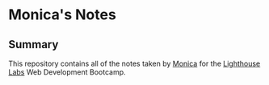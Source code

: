 # Monica's Notes

## Summary 

This repository contains all of the notes taken by [Monica](https://github.com/MonicaLuca) for the [Lighthouse Labs](https://www.lighthouselabs.ca/) Web Development Bootcamp.